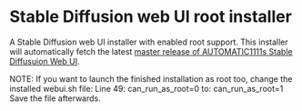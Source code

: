 # Stable Diffusion web UI root installer
A Stable Diffusion web UI installer with enabled root support.
This installer will automatically fetch the latest [master release of AUTOMATIC1111s Stable Diffusuion Web UI](https://github.com/AUTOMATIC1111/stable-diffusion-webui/).

NOTE: If you want to launch the finished installation as root too, change the installed webui.sh file:
Line 49: can_run_as_root=0 
to:
can_run_as_root=1
Save the file afterwards.
